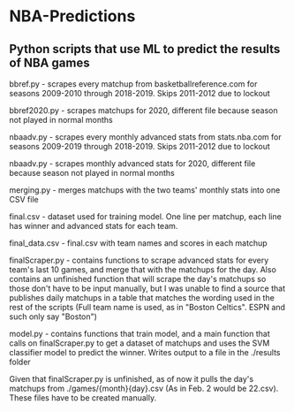 NBA-Predictions
==========
<h2>Python scripts that use ML to predict the results of NBA games</h2>

bbref.py - scrapes every matchup from basketballreference.com for seasons 2009-2010 through 2018-2019. Skips 2011-2012 due to lockout

bbref2020.py - scrapes matchups for 2020, different file because season not played in normal months

nbaadv.py - scrapes every monthly advanced stats from stats.nba.com for seasons 2009-2019 through 2018-2019. Skips 2011-2012 due to lockout

nbaadv.py - scrapes monthly advanced stats for 2020, different file because season not played in normal months

merging.py - merges matchups with the two teams' monthly stats into one CSV file

final.csv - dataset used for training model. One line per matchup, each line has winner and advanced stats for each team.

final_data.csv - final.csv with team names and scores in each matchup

finalScraper.py - contains functions to scrape advanced stats for every team's last 10 games, and merge that with the matchups for the day. Also contains an unfinished function that will scrape the day's matchups so those don't have to be input manually, but I was unable to find a source that publishes daily matchups in a table that matches the wording used in the rest of the scripts (Full team name is used, as in "Boston Celtics". ESPN and such only say "Boston")

model.py - contains functions that train model, and a main function that calls on finalScraper.py to get a dataset of matchups and uses the SVM classifier model to predict the winner. Writes output to a file in the ./results folder 

Given that finalScraper.py is unfinished, as of now it pulls the day's matchups from ./games/{month}{day}.csv (As in Feb. 2 would be 22.csv). These files have to be created manually.






